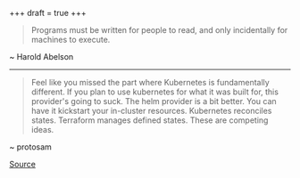 +++
draft = true
+++

> Programs must be written for people to read, and only incidentally for machines to execute.

~ Harold Abelson

---

> Feel like you missed the part where Kubernetes is fundamentally different.
> If you plan to use kubernetes for what it was built for, this provider's going to suck.
> The helm provider is a bit better. You can have it kickstart your in-cluster resources.
> Kubernetes reconciles states.
> Terraform manages defined states.
> These are competing ideas.

~ protosam

[Source](https://github.com/hashicorp/terraform-provider-kubernetes/issues/1367#issuecomment-1291524754)
